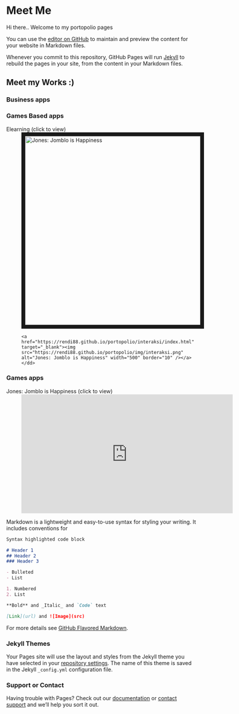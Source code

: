 # Meet Me

Hi there..
Welcome to my portopolio pages

You can use the [editor on GitHub](https://github.com/rendi88/portopolio/edit/master/index.md) to maintain and preview the content for your website in Markdown files.

Whenever you commit to this repository, GitHub Pages will run [Jekyll](https://jekyllrb.com/) to rebuild the pages in your site, from the content in your Markdown files.


## Meet my Works :)

### Business apps



### Games Based apps
<dl>
	<dt>Elearning (click to view)</dt>
	<dd><a href="https://rendi88.github.io/portopolio/tatasurya/index.html" target="_blank"><img src="https://rendi88.github.io/portopolio/img/tatasurya.png" alt="Jones: Jomblo is Happiness" width="500" border="10" /></a>

	<a href="https://rendi88.github.io/portopolio/interaksi/index.html" target="_blank"><img src="https://rendi88.github.io/portopolio/img/interaksi.png" alt="Jones: Jomblo is Happiness" width="500" border="10" /></a></dd>
</dl>

### Games apps
<dl>
	<dt>Jones: Jomblo is Happiness (click to view)</dt>
	<dd><iframe width="560" height="315" src="https://www.youtube.com/embed/nS2rutFMysE" frameborder="0" allow="accelerometer; autoplay; encrypted-media; gyroscope; picture-in-picture" allowfullscreen></iframe></dd>
</dl>



Markdown is a lightweight and easy-to-use syntax for styling your writing. It includes conventions for

```markdown
Syntax highlighted code block

# Header 1
## Header 2
### Header 3

- Bulleted
- List

1. Numbered
2. List

**Bold** and _Italic_ and `Code` text

[Link](url) and ![Image](src)
```

For more details see [GitHub Flavored Markdown](https://guides.github.com/features/mastering-markdown/).

### Jekyll Themes

Your Pages site will use the layout and styles from the Jekyll theme you have selected in your [repository settings](https://github.com/rendi88/portopolio/settings). The name of this theme is saved in the Jekyll `_config.yml` configuration file.

### Support or Contact

Having trouble with Pages? Check out our [documentation](https://help.github.com/categories/github-pages-basics/) or [contact support](https://github.com/contact) and we’ll help you sort it out.


